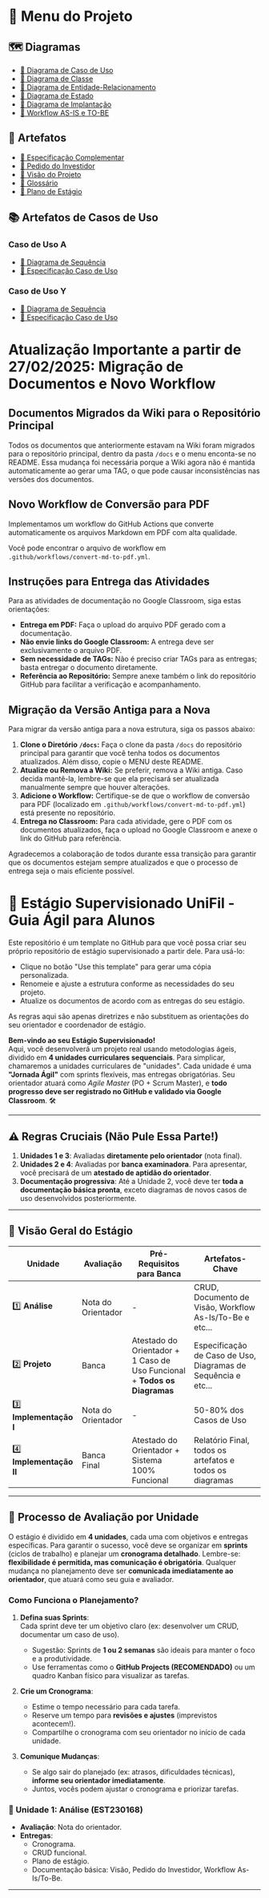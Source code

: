 # 📌 Menu do Projeto

## 🗺 Diagramas

- [🔹 Diagrama de Caso de Uso](docs/diagramas/Diagrama%20de%20Caso%20de%20Uso.md)
- [🔹 Diagrama de Classe](docs/diagramas/Diagrama%20de%20Classe.md)
- [🔹 Diagrama de Entidade-Relacionamento](docs/diagramas/Diagrama%20de%20Entidade-Relacionamento.md)
- [🔹 Diagrama de Estado](docs/diagramas/Diagrama%20de%20Estado.md)
- [🔹 Diagrama de Implantação](docs/diagramas/Diagrama%20de%20implantacao.md)
- [🔹 Workflow AS-IS e TO-BE](docs/diagramas/Workflow%20AS-IS%20e%20TO-BE.md)

## 📄 Artefatos

- [📄 Especificação Complementar](docs/artefatos/Especificacao%20Complementar.md)
- [📄 Pedido do Investidor](docs/artefatos/Pedido%20do%20investidor.md)
- [📄 Visão do Projeto](docs/artefatos/Visao%20do%20Projeto.md)
- [📄 Glossário](docs/artefatos/glossario.md)
- [📄 Plano de Estágio](docs/artefatos/Plano%20de%20estagio.md)


## 📚 Artefatos de Casos de Uso

### Caso de Uso A

- [🔹 Diagrama de Sequência](docs/casos_de_uso/Caso-de-uso-A/Diagrama%20de%20Sequencia-a.md)
- [📄 Especificação Caso de Uso](docs/casos_de_uso/Caso-de-uso-A/Especificacao%20Caso%20de%20Uso-a.md)

### Caso de Uso Y

- [🔹 Diagrama de Sequência](docs/casos_de_uso/Caso-de-uso-Y/Diagrama%20de%20Sequencia-b.md)
- [📄 Especificação Caso de Uso](docs/casos_de_uso/Caso-de-uso-Y/Especificacao%20Caso%20de%20Uso-b.md)


# Atualização Importante a partir de 27/02/2025: Migração de Documentos e Novo Workflow

## Documentos Migrados da Wiki para o Repositório Principal

Todos os documentos que anteriormente estavam na Wiki foram migrados para o repositório principal, dentro da pasta `/docs` e o menu enconta-se no README. Essa mudança foi necessária porque a Wiki agora não é mantida automaticamente ao gerar uma TAG, o que pode causar inconsistências nas versões dos documentos.

## Novo Workflow de Conversão para PDF

Implementamos um workflow do GitHub Actions que converte automaticamente os arquivos Markdown em PDF com alta qualidade. 

Você pode encontrar o arquivo de workflow em `.github/workflows/convert-md-to-pdf.yml`.

## Instruções para Entrega das Atividades

Para as atividades de documentação no Google Classroom, siga estas orientações:

- **Entrega em PDF:** Faça o upload do arquivo PDF gerado com a documentação.  
- **Não envie links do Google Classroom:** A entrega deve ser exclusivamente o arquivo PDF.
- **Sem necessidade de TAGs:** Não é preciso criar TAGs para as entregas; basta entregar o documento diretamente.
- **Referência ao Repositório:** Sempre anexe também o link do repositório GitHub para facilitar a verificação e acompanhamento.

## Migração da Versão Antiga para a Nova

Para migrar da versão antiga para a nova estrutura, siga os passos abaixo:

1. **Clone o Diretório `/docs`:** Faça o clone da pasta `/docs` do repositório principal para garantir que você tenha todos os documentos atualizados. Além disso, copie o MENU deste README.
2. **Atualize ou Remova a Wiki:** Se preferir, remova a Wiki antiga. Caso decida mantê-la, lembre-se que ela precisará ser atualizada manualmente sempre que houver alterações.
3. **Adicione o Workflow:** Certifique-se de que o workflow de conversão para PDF (localizado em `.github/workflows/convert-md-to-pdf.yml`) está presente no repositório.
4. **Entrega no Classroom:** Para cada atividade, gere o PDF com os documentos atualizados, faça o upload no Google Classroom e anexe o link do GitHub para referência.

Agradecemos a colaboração de todos durante essa transição para garantir que os documentos estejam sempre atualizados e que o processo de entrega seja o mais eficiente possível.



# 🚀 Estágio Supervisionado UniFil - Guia Ágil para Alunos
Este repositório é um template no GitHub para que você possa criar seu próprio repositório de estágio supervisionado a partir dele. Para usá-lo:

- Clique no botão "Use this template" para gerar uma cópia personalizada.
- Renomeie e ajuste a estrutura conforme as necessidades do seu projeto.
- Atualize os documentos de acordo com as entregas do seu estágio.


As regras aqui são apenas diretrizes e não substituem as orientações do seu orientador e coordenador de estágio.

**Bem-vindo ao seu Estágio Supervisionado!**  
Aqui, você desenvolverá um projeto real usando metodologias ágeis, dividido em **4 unidades curriculares sequenciais**. Para simplicar, chamaremos a unidades curriculares de "unidades". Cada unidade é uma **"Jornada Ágil"** com sprints flexíveis, mas entregas obrigatórias. Seu orientador atuará como *Agile Master* (PO + Scrum Master), e **todo progresso deve ser registrado no GitHub e validado via Google Classroom**. 🛠️  

---

## ⚠️ Regras Cruciais (Não Pule Essa Parte!)
1. **Unidades 1 e 3**: Avaliadas **diretamente pelo orientador** (nota final).  
2. **Unidades 2 e 4**: Avaliadas por **banca examinadora**. Para apresentar, você precisará de um **atestado de aptidão do orientador**.  
3. **Documentação progressiva**: Até a Unidade 2, você deve ter **toda a documentação básica pronta**, exceto diagramas de novos casos de uso desenvolvidos posteriormente.  

---

## 📌 Visão Geral do Estágio
| Unidade | Avaliação | Pré-Requisitos para Banca | Artefatos-Chave |
|---------|-----------|----------------------------|------------------|
| 1️⃣ **Análise** | Nota do Orientador | - | CRUD, Documento de Visão, Workflow As-Is/To-Be e etc... |
| 2️⃣ **Projeto** | Banca | Atestado do Orientador + 1 Caso de Uso Funcional + **Todos os Diagramas** | Especificação de Caso de Uso, Diagramas de Sequência e etc... |
| 3️⃣ **Implementação I** | Nota do Orientador | - | 50-80% dos Casos de Uso |
| 4️⃣ **Implementação II** | Banca Final | Atestado do Orientador + Sistema 100% Funcional | Relatório Final, todos os artefatos e todos os diagramas  |


---

## 🧩 Processo de Avaliação por Unidade

O estágio é dividido em **4 unidades**, cada uma com objetivos e entregas específicas. Para garantir o sucesso, você deve se organizar em **sprints** (ciclos de trabalho) e planejar um **cronograma detalhado**. Lembre-se: **flexibilidade é permitida, mas comunicação é obrigatória**. Qualquer mudança no planejamento deve ser **comunicada imediatamente ao orientador**, que atuará como seu guia e avaliador.

### Como Funciona o Planejamento?
1. **Defina suas Sprints**:  
   Cada sprint deve ter um objetivo claro (ex: desenvolver um CRUD, documentar um caso de uso).  
   - Sugestão: Sprints de **1 ou 2 semanas** são ideais para manter o foco e a produtividade.  
   - Use ferramentas como o **GitHub Projects (RECOMENDADO)** ou um quadro Kanban físico para visualizar as tarefas.  

2. **Crie um Cronograma**:  
   - Estime o tempo necessário para cada tarefa.  
   - Reserve um tempo para **revisões e ajustes** (imprevistos acontecem!).  
   - Compartilhe o cronograma com seu orientador no início de cada unidade.  

3. **Comunique Mudanças**:  
   - Se algo sair do planejado (ex: atrasos, dificuldades técnicas), **informe seu orientador imediatamente**.  
   - Juntos, vocês podem ajustar o cronograma e priorizar tarefas.  


### 🎯 Unidade 1: Análise (EST230168)
- **Avaliação**: Nota do orientador.  
- **Entregas**:
  - Cronograma.
  - CRUD funcional.
  - Plano de estágio.
  - Documentação básica: Visão, Pedido do Investidor, Workflow As-Is/To-Be.  

---
